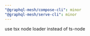 ```yaml
---
"@graphql-mesh/compose-cli": minor
"@graphql-mesh/serve-cli": minor
---
```


use tsx node loader instead of ts-node
